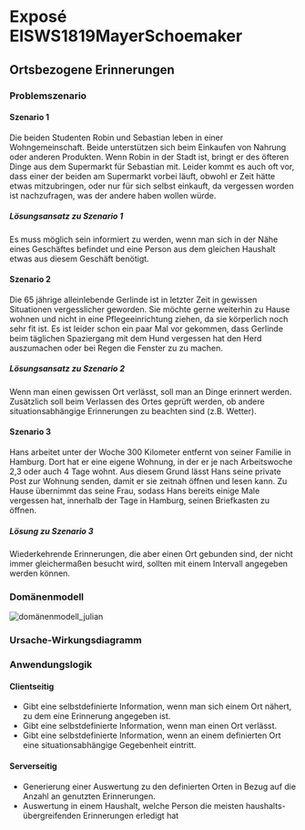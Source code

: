 # Exposé EISWS1819MayerSchoemaker

 

## Ortsbezogene Erinnerungen

### Problemszenario

#### Szenario 1

Die beiden Studenten Robin und Sebastian leben in einer Wohngemeinschaft. Beide unterstützen sich beim Einkaufen von Nahrung oder anderen Produkten. Wenn Robin in der Stadt ist, bringt er des öfteren Dinge aus dem Supermarkt für Sebastian mit. Leider kommt es auch oft vor, dass einer der beiden am Supermarkt vorbei läuft, obwohl er Zeit hätte etwas mitzubringen, oder nur für sich selbst einkauft, da vergessen worden ist nachzufragen, was der andere haben wollen würde.

##### Lösungsansatz zu Szenario 1

Es muss möglich sein informiert zu werden, wenn man sich in der Nähe eines Geschäftes befindet und eine Person aus dem gleichen Haushalt etwas aus diesem Geschäft benötigt. 

#### Szenario 2 

Die 65 jährige alleinlebende Gerlinde ist in letzter Zeit in gewissen Situationen vergesslicher geworden. Sie möchte gerne weiterhin zu Hause wohnen und nicht in eine Pflegeeinrichtung ziehen, da sie körperlich noch sehr fit ist. Es ist leider schon ein paar Mal vor gekommen, dass Gerlinde beim täglichen Spaziergang mit dem Hund vergessen hat den Herd auszumachen oder bei Regen die Fenster zu zu machen.

##### Lösungsansatz zu Szenario 2

Wenn man einen gewissen Ort verlässt, soll man an Dinge erinnert werden. Zusätzlich soll beim Verlassen des Ortes geprüft werden, ob andere situationsabhängige Erinnerungen zu beachten sind (z.B. Wetter).

#### Szenario 3

Hans arbeitet unter der Woche 300 Kilometer entfernt von seiner Familie in Hamburg. Dort hat er eine eigene Wohnung, in der er je nach Arbeitswoche 2,3 oder auch 4 Tage wohnt. Aus diesem Grund lässt Hans seine private Post zur Wohnung senden, damit er sie zeitnah öffnen und lesen kann. Zu Hause übernimmt das seine Frau, sodass Hans bereits einige Male vergessen hat, innerhalb der Tage in Hamburg, seinen Briefkasten zu öffnen. 

##### Lösung zu Szenario 3 

Wiederkehrende Erinnerungen, die aber einen Ort gebunden sind, der nicht immer gleichermaßen besucht wird, sollten mit einem Intervall angegeben werden können.



### Domänenmodell

 ![domänenmodell_julian](domänenmodell_julian.png)

### Ursache-Wirkungsdiagramm

 

### Anwendungslogik

#### Clientseitig

- Gibt eine selbstdefinierte Information, wenn man sich einem Ort nähert, zu dem eine Erinnerung angegeben ist.
- Gibt eine selbstdefinierte Information, wenn man einen Ort verlässt.
- Gibt eine selbstdefinierte Information, wenn an einem definierten Ort eine situationsabhängige Gegebenheit eintritt. 

#### Serverseitig

- Generierung einer Auswertung zu den definierten Orten in Bezug auf die Anzahl an genutzten Erinnerungen.
- Auswertung in einem Haushalt, welche Person die meisten haushalts-übergreifenden Erinnerungen erledigt hat